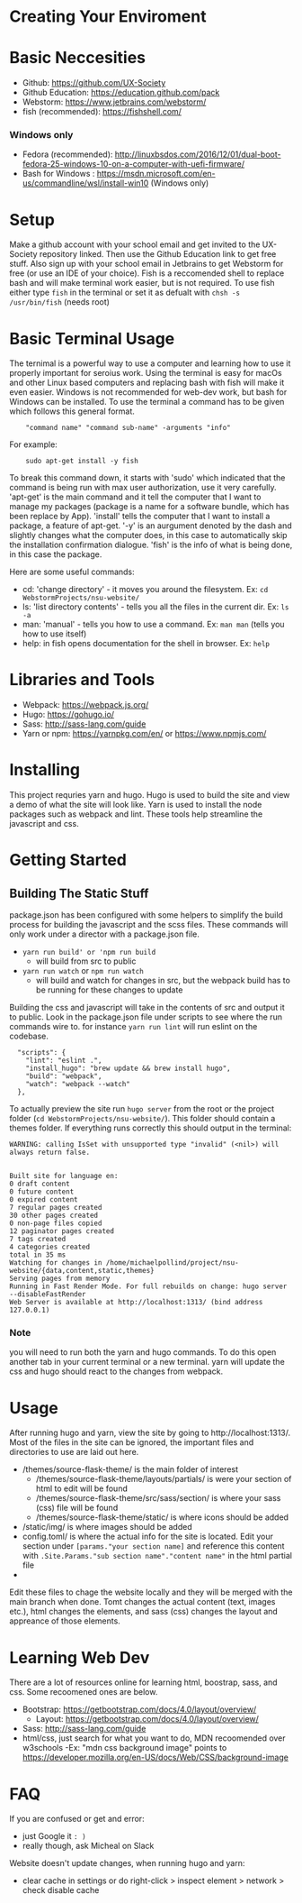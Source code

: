 # Creating Your Enviroment 

# Basic Neccesities 
- Github: https://github.com/UX-Society
- Github Education: https://education.github.com/pack
- Webstorm: https://www.jetbrains.com/webstorm/
- fish (recommended): https://fishshell.com/

### Windows only
- Fedora (recommended): http://linuxbsdos.com/2016/12/01/dual-boot-fedora-25-windows-10-on-a-computer-with-uefi-firmware/ 
- Bash for Windows : https://msdn.microsoft.com/en-us/commandline/wsl/install-win10 (Windows only)

# Setup

Make a github account with your school email and get invited to the UX-Society repository linked. Then use the Github Education link to get free stuff. Also sign up with your school email in Jetbrains to get Webstorm for free (or use an IDE of your choice). Fish is a reccomended shell to replace bash and will make terminal work easier, but is not required.
To use fish either type `fish` in the terminal or set it as defualt with `chsh -s /usr/bin/fish` (needs root)
# Basic Terminal Usage

The ternimal is a powerful way to use a computer and learning how to use it properly important for seroius work. Using the terminal is easy for macOs and other Linux based computers and replacing bash with fish will make it even easier. Windows is not recommended for web-dev work, but bash for Windows can be installed. To use the terminal a command has to be given which follows this general format.
```
    "command name" "command sub-name" -arguments "info"
```
For example:
```
    sudo apt-get install -y fish
```   
To break this command down, it starts with 'sudo' which indicated that the command is being run with max user authorization, use it very carefully. 'apt-get' is the main command and it tell the computer that I want to manage my packages (package is a name for a software bundle, which has been replace by App). 'install' tells the computer that I want to install a package, a feature of apt-get. '-y' is an aurgument denoted by the dash and slightly changes what the computer does, in this case to automatically skip the installation confirmation dialogue. 'fish' is the info of what is being done, in this case the package.

Here are some useful commands:

- cd: 'change directory' - it moves you around the filesystem. Ex:  `cd WebstormProjects/nsu-website/`
- ls: 'list directory contents' - tells you all the files in the current dir. Ex: `ls -a`
- man: 'manual' - tells you how to use a command. Ex: `man man` (tells you how to use itself)
- help: in fish opens documentation for the shell in browser. Ex: `help`
 
# Libraries and Tools

- Webpack: https://webpack.js.org/
- Hugo: https://gohugo.io/
- Sass: http://sass-lang.com/guide
- Yarn or npm: https://yarnpkg.com/en/ or https://www.npmjs.com/

# Installing

This project requries yarn and hugo. Hugo is used to build the site and view a demo of what the site will look like.
Yarn is used to install the node packages such as webpack and lint. These tools help streamline the javascript and css. 

# Getting Started

## Building The Static Stuff

package.json has been configured with some helpers to simplify the build process for building the javascript and the scss files. 
These commands will only work under a director with a package.json file.

- `yarn run build' or 'npm run build`
  - will build from src to public
- `yarn run watch` or `npm run watch`
  - will build and watch for changes in src, but the webpack build has to be running for these changes to update

Building the css and javascript will take in the contents of src and output it to public. Look in the package.json file under scripts
to see where the run commands wire to. for instance `yarn run lint` will run eslint on the codebase.

```
  "scripts": {
    "lint": "eslint .",
    "install_hugo": "brew update && brew install hugo",
    "build": "webpack",
    "watch": "webpack --watch"
  },
  ```
  
To actually preview the site run `hugo server` from the root or the project folder (`cd WebstormProjects/nsu-website/`). This folder should contain a themes folder.
If everything runs correctly this should output in the terminal:

```
WARNING: calling IsSet with unsupported type "invalid" (<nil>) will always return false.


Built site for language en:
0 draft content
0 future content
0 expired content
7 regular pages created
30 other pages created
0 non-page files copied
12 paginator pages created
7 tags created
4 categories created
total in 35 ms
Watching for changes in /home/michaelpollind/project/nsu-website/{data,content,static,themes}
Serving pages from memory
Running in Fast Render Mode. For full rebuilds on change: hugo server --disableFastRender
Web Server is available at http://localhost:1313/ (bind address 127.0.0.1)
```

### Note

you will need to run both the yarn and hugo commands. To do this open another tab in your current terminal or a new terminal. yarn will update the css and hugo should react to the changes from webpack.

# Usage
After running hugo and yarn, view the site by going to http://localhost:1313/. Most of the files in the site can be ignored, the important files and directories to use are laid out here.

- /themes/source-flask-theme/ is the main folder of interest
  - /themes/source-flask-theme/layouts/partials/ is were your section of html to edit will be found
  - /themes/source-flask-theme/src/sass/section/ is where your sass (css) file will be found
  - /themes/source-flask-theme/static/ is where icons should be added
- /static/img/ is where images should be added
- config.toml/ is where the actual info for the site is located.
        Edit your section under `[params."your section name]` and reference this content with `.Site.Params."sub section name"."content name"` in the html partial file
- 
 

Edit these files to chage the website locally and they will be merged with the main branch when done. Tomt changes the actual content (text, images etc.), html changes the elements, and sass (css) changes the layout and appreance of those elements.

# Learning Web Dev

There are a lot of resources online for learning html, boostrap, sass, and css. Some recoomened ones are below.
- Bootstrap: https://getbootstrap.com/docs/4.0/layout/overview/
    - Layout: https://getbootstrap.com/docs/4.0/layout/overview/
- Sass: http://sass-lang.com/guide
- html/css, just search for what you want to do, MDN recoomended over w3schools
    -Ex: "mdn css background image" points to https://developer.mozilla.org/en-US/docs/Web/CSS/background-image

# FAQ
If you are confused or get and error: 
- just Google it `: )`
- really though, ask Micheal on Slack

Website doesn't update changes, when running hugo and yarn:
- clear cache in settings or do right-click > inspect element > network > check disable cache
